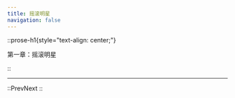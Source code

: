 ```yaml
---
title: 摇滚明星
navigation: false
---
```


::prose-h1{style="text-align: center;"}

第一章：摇滚明星

::

---

::PrevNext
::
